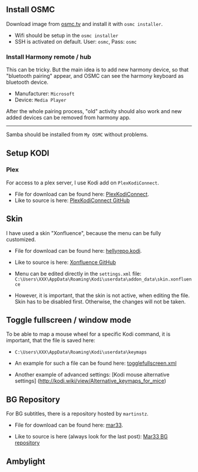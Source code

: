 ## Install OSMC

Download image from [osmc.tv](http://osmc.tv) and install it with `osmc installer`.
- Wifi should be setup in the `osmc installer`
- SSH is activated on default. User: `osmc`, Pass: `osmc`

### Install Harmony remote / hub

This can be tricky. But the main idea is to add new harmony device, so that "bluetooth pairing" appear,  and OSMC can see the harmony keyboard as bluetooth device.
- Manufacturer: `Microsoft`
- Device: `Media Player`

After the whole pairing process, "old" activity should also work and new added  devices can be removed from harmony app.

---
Samba should be installed from `My OSMC` without problems.

## Setup KODI

### Plex
For access to a plex server, I use Kodi add on `PlexKodiConnect`.
- File for download can be found here: [PlexKodiConnect](files/).
- Like to source is here:
[PlexKodiConnect GitHub](https://github.com/croneter/PlexKodiConnect)

## Skin
I have used a skin "Xonfluence", because the menu can be fully customized.
- File for download can be found here: [hellyrepo.kodi](files/).
- Like to source is here:
[Xonfluence GitHub](https://github.com/Helly1206/skin.xonfluence)

- Menu can be edited directly in the `settings.xml` file:
 `C:\Users\XXX\AppData\Roaming\Kodi\userdata\addon_data\skin.xonfluence`
- However, it is important, that the skin is not active, when editing the file. Skin has to be disabled first. Otherwise, the changes will not be taken.


## Toggle fullscreen / window mode
To be able to map a mouse wheel for a specific Kodi command, it is important, that the file is saved here:

- `C:\Users\XXX\AppData\Roaming\Kodi\userdata\keymaps`

- An example for such a file can be found here:
[togglefullscreen.xml](files/)
- Another example of advanced settings: [Kodi mouse alternative settings] (http://kodi.wiki/view/Alternative_keymaps_for_mice)

## BG Repository
For BG subtitles, there is a repository hosted by `martinstz`.
- File for download can be found here: [mar33](files/).

- Like to source is here (always look for the last post):
[Mar33 BG repository](https://kodibg.org/forum/post-8946.html)

## Ambylight
